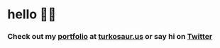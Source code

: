 # hello 🐱‍🐉

### Check out my [portfolio](https://www.turkosaur.us/portfolio) at [turkosaur.us](https://www.turkosaur.us/) or say hi on [Twitter](https://twitter.com/turkosaurus)
